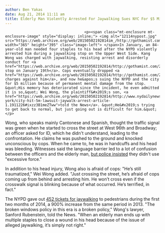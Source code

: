 ```yaml
---
author: Ben Yakas
date: Aug 21, 2014 11:11 am
title: Elderly Man Violently Arrested For Jaywalking Sues NYC For $5 Million
---
```


	
										<p><span class="mt-enclosure mt-enclosure-image" style="display: inline;"> <img alt="12114nypost.jpg" src="https://web.archive.org/web/20150502192814im_/http://gothamist.com/attachments/nyc_chrisrobbins/12114nypost.jpg" width="365" height="395" class="image-left"> </span>In January, an 84-year-old man needed four staples to his head after the NYPD violently arrested him during a jaywalking stop on the Upper West Side. Kang Wong was charged with jaywalking, resisting arrest and disorderly conduct for <a href="https://web.archive.org/web/20150502192814/http://gothamist.com/2014/01/19/cops_allegedly_beat_elderly_man_for.php">the stop on January 19th</a>. Cops eventually dropped <a href="https://web.archive.org/web/20150502192814/http://gothamist.com/2014/04/10/elderly_man_violently_arrested_by_n.php">all charges against him</a>, and now he&apos;s suing the NYPD and the city for $5 million because of permanent mental damage from the stop. &quot;His memory has deteriorated since the incident, he even admitted it is so,&quot; Wei Wong, the plaintiff&#x2019;s son, <a href="https://web.archive.org/web/20150502192814/http://www.nydailynews.com/new-york/city-hit-5m-lawsuit-jaywalk-arrest-article-1.1911226#ixzz3B1meZTww">told the News</a>. &quot;He&#x2019;s trying to get back to normal, but just going out is difficult for him.&quot;</p>

<p>Wong, who speaks mainly Cantonese and Spanish, thought the traffic signal was green when he started to cross the street at West 96th and Broadway; an officer asked for ID, which he didn&apos;t understand, leading to the confrontation. He claims he was pushed to the ground and knocked unconscious by cops. When he came to, he was in handcuffs and his head was bleeding. Witnesses said the language barrier led to a lot of confusion between the officers and the elderly man, <a href="https://web.archive.org/web/20150502192814/http://gothamist.com/2014/01/21/nypd_nothing_excessive_about_arrest.php">but police insisted</a> they didn&apos;t use &quot;excessive force.&quot;</p>

<p>In addition to his head injury, Wong also is afraid of cops: &quot;He&#x2019;s still traumatized,&quot; Wei Wong added. &quot;Just crossing the street, he&#x2019;s afraid of cops coming up from behind and arresting him. He won&#x2019;t cross even if the crosswalk signal is blinking because of what occurred. He&#x2019;s terrified, in fact.&quot; </p>

<p>The NYPD gave out <a href="https://web.archive.org/web/20150502192814/http://gothamist.com/2014/03/15/nypd_issued_452_jaywalking_tickets.php">452 tickets for jaywalking</a> to pedestrians during the first two months of 2014, a 900% increase from the same period in 2013. &quot;The broken windows policy in this era is a broken policy,&quot; Wong&apos;s lawyer, Sanford Rubenstein, told the News. &quot;When an elderly man ends up with multiple staples to close a wound in his head because of the issue of alleged jaywalking, it&#x2019;s simply not right.&quot;</p>					
										
									
				